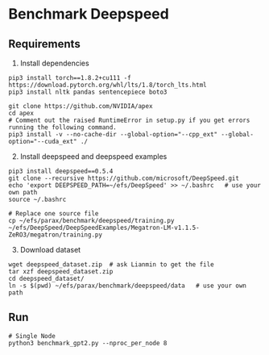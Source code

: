 # Benchmark Deepspeed

## Requirements
1. Install dependencies
```
pip3 install torch==1.8.2+cu111 -f https://download.pytorch.org/whl/lts/1.8/torch_lts.html
pip3 install nltk pandas sentencepiece boto3
```

```
git clone https://github.com/NVIDIA/apex
cd apex
# Comment out the raised RuntimeError in setup.py if you get errors running the following command.
pip3 install -v --no-cache-dir --global-option="--cpp_ext" --global-option="--cuda_ext" ./
```

2. Install deepspeed and deepspeed examples
```
pip3 install deepspeed==0.5.4
git clone --recursive https://github.com/microsoft/DeepSpeed.git
echo 'export DEEPSPEED_PATH=~/efs/DeepSpeed' >> ~/.bashrc   # use your own path
source ~/.bashrc

# Replace one source file
cp ~/efs/parax/benchmark/deepspeed/training.py ~/efs/DeepSpeed/DeepSpeedExamples/Megatron-LM-v1.1.5-ZeRO3/megatron/training.py
```

3. Download dataset
```
wget deepspeed_dataset.zip  # ask Lianmin to get the file
tar xzf deepspeed_dataset.zip
cd deepspeed_dataset/
ln -s $(pwd) ~/efs/parax/benchmark/deepspeed/data   # use your own path
```

## Run
```
# Single Node
python3 benchmark_gpt2.py --nproc_per_node 8
```
